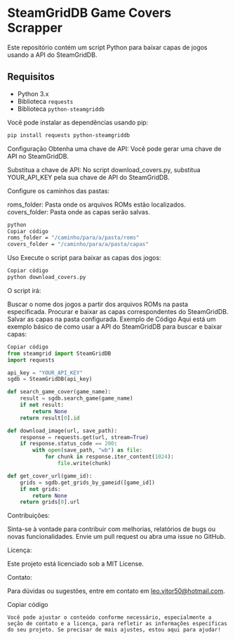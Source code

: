 # SteamGridDB Game Covers Scrapper

Este repositório contém um script Python para baixar capas de jogos usando a API do SteamGridDB.

## Requisitos

- Python 3.x
- Biblioteca `requests`
- Biblioteca `python-steamgriddb`

Você pode instalar as dependências usando pip:

```bash
pip install requests python-steamgriddb
```
Configuração
Obtenha uma chave de API: Você pode gerar uma chave de API no SteamGridDB.

Substitua a chave de API: No script download_covers.py, substitua YOUR_API_KEY pela sua chave de API do SteamGridDB.

Configure os caminhos das pastas:

roms_folder: Pasta onde os arquivos ROMs estão localizados.
covers_folder: Pasta onde as capas serão salvas.
```bash 
python
Copiar código
roms_folder = "/caminho/para/a/pasta/roms"
covers_folder = "/caminho/para/a/pasta/capas"
```
Uso
Execute o script para baixar as capas dos jogos:

```bash
Copiar código
python download_covers.py
```
O script irá:

Buscar o nome dos jogos a partir dos arquivos ROMs na pasta especificada.
Procurar e baixar as capas correspondentes do SteamGridDB.
Salvar as capas na pasta configurada.
Exemplo de Código
Aqui está um exemplo básico de como usar a API do SteamGridDB para buscar e baixar capas:

```python
Copiar código
from steamgrid import SteamGridDB
import requests

api_key = "YOUR_API_KEY"
sgdb = SteamGridDB(api_key)

def search_game_cover(game_name):
    result = sgdb.search_game(game_name)
    if not result:
        return None
    return result[0].id

def download_image(url, save_path):
    response = requests.get(url, stream=True)
    if response.status_code == 200:
        with open(save_path, "wb") as file:
            for chunk in response.iter_content(1024):
                file.write(chunk)

def get_cover_url(game_id):
    grids = sgdb.get_grids_by_gameid([game_id])
    if not grids:
        return None
    return grids[0].url
```
Contribuições:

Sinta-se à vontade para contribuir com melhorias, relatórios de bugs ou novas funcionalidades. Envie um pull request ou abra uma issue no GitHub.

Licença:

Este projeto está licenciado sob a MIT License.

Contato:

Para dúvidas ou sugestões, entre em contato em leo.vitor50@hotmail.com.

Copiar código
```
Você pode ajustar o conteúdo conforme necessário, especialmente a seção de contato e a licença, para refletir as informações específicas do seu projeto. Se precisar de mais ajustes, estou aqui para ajudar!
